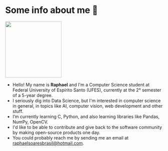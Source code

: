 # Some info about me 🦖

<img height="180em" src="https://github-readme-stats.vercel.app/api/top-langs/?username=raphael-ss&theme=cobalt&layout=tokyonight"/>

- Hello! My name is **Raphael** and I'm a Computer Science student at Federal University of Espírito Santo (UFES), currently at the 2° semester of a 5-year degree.
- I seriously dig into Data Science, but I'm interested in computer science in general, in topics like AI, computer vision, web development and other stuff.
- I’m currently learning C, Python, and also learning libraries like Pandas, NumPy, OpenCV. 
- I'd like to be able to contribute and give back to the software community by making open-source products one day.
- You could probably reach me by sending me an email at raphaelsoaresbrasil@hotmail.com.

<!---
raphael-ss/raphael-ss is a ✨ special ✨ repository because its `README.md` (this file) appears on your GitHub profile.
You can click the Preview link to take a look at your changes.
--->
